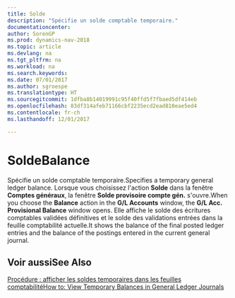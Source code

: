 ```yaml
---
title: Solde
description: "Spécifie un solde comptable temporaire."
documentationcenter: 
author: SorenGP
ms.prod: dynamics-nav-2018
ms.topic: article
ms.devlang: na
ms.tgt_pltfrm: na
ms.workload: na
ms.search.keywords: 
ms.date: 07/01/2017
ms.author: sgroespe
ms.translationtype: HT
ms.sourcegitcommit: 1dfba8b14019991c95f40ffd5f7fbaed5df414eb
ms.openlocfilehash: 83df314afeb71166cbf2235ecd2ead810eae5ed4
ms.contentlocale: fr-ch
ms.lasthandoff: 12/01/2017

---
```

# <a name="balance"></a><span data-ttu-id="dffb4-103">Solde</span><span class="sxs-lookup"><span data-stu-id="dffb4-103">Balance</span></span>
<span data-ttu-id="dffb4-104">Spécifie un solde comptable temporaire.</span><span class="sxs-lookup"><span data-stu-id="dffb4-104">Specifies a temporary general ledger balance.</span></span> <span data-ttu-id="dffb4-105">Lorsque vous choisissez l'action **Solde** dans la fenêtre **Comptes généraux**, la fenêtre **Solde provisoire compte gén.** s'ouvre.</span><span class="sxs-lookup"><span data-stu-id="dffb4-105">When you choose the **Balance** action in the **G/L Accounts** window, the **G/L Acc. Provisional Balance** window opens.</span></span> <span data-ttu-id="dffb4-106">Elle affiche le solde des écritures comptables validées définitives et le solde des validations entrées dans la feuille comptabilité actuelle.</span><span class="sxs-lookup"><span data-stu-id="dffb4-106">It shows the balance of the final posted ledger entries and the balance of the postings entered in the current general journal.</span></span>  

## <a name="see-also"></a><span data-ttu-id="dffb4-107">Voir aussi</span><span class="sxs-lookup"><span data-stu-id="dffb4-107">See Also</span></span>  
 [<span data-ttu-id="dffb4-108">Procédure : afficher les soldes temporaires dans les feuilles comptabilité</span><span class="sxs-lookup"><span data-stu-id="dffb4-108">How to: View Temporary Balances in General Ledger Journals</span></span>](how-to-view-temporary-balances-in-general-ledger-journals.md)

